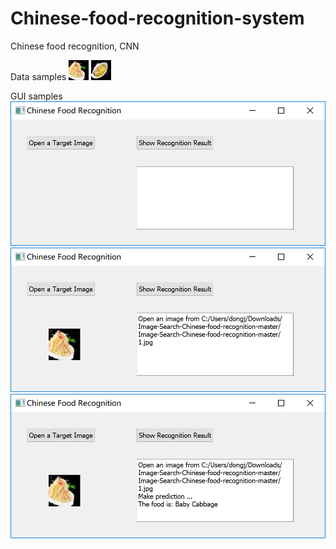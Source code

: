 # Chinese-food-recognition-system
Chinese food recognition, CNN

Data samples
![images](https://github.com/DJX1995/Image-Search-Chinese-food-recognition/blob/master/images/1.jpg)
![images](https://github.com/DJX1995/Image-Search-Chinese-food-recognition/blob/master/images/10.jpg)

GUI samples
![images](https://github.com/DJX1995/Image-Search-Chinese-food-recognition/blob/master/images/GUI1.PNG)
![images](https://github.com/DJX1995/Image-Search-Chinese-food-recognition/blob/master/images/GUI2.PNG)
![images](https://github.com/DJX1995/Image-Search-Chinese-food-recognition/blob/master/images/GUI3.PNG)



